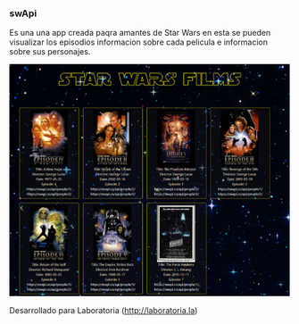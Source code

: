 ### swApi
Es una  una app creada paqra amantes de Star Wars en esta se pueden visualizar  los episodios informacion  sobre cada pelicula e informacion sobre  sus personajes.

![swapi-App](assets/images/swapi.png)

Desarrollado para Laboratoria (http://laboratoria.la)
